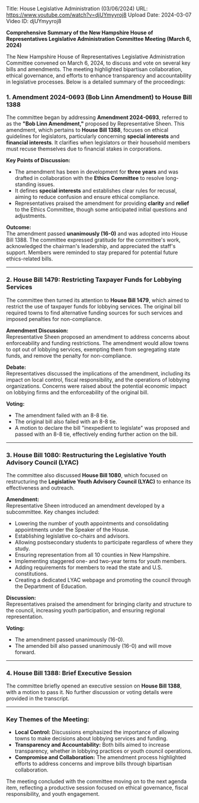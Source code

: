 Title: House Legislative Administration (03/06/2024)
URL: https://www.youtube.com/watch?v=djUYmyyroj8
Upload Date: 2024-03-07
Video ID: djUYmyyroj8

**Comprehensive Summary of the New Hampshire House of Representatives Legislative Administration Committee Meeting (March 6, 2024)**  

The New Hampshire House of Representatives Legislative Administration Committee convened on March 6, 2024, to discuss and vote on several key bills and amendments. The meeting highlighted bipartisan collaboration, ethical governance, and efforts to enhance transparency and accountability in legislative processes. Below is a detailed summary of the proceedings:

### **1. Amendment 2024-0693 (Bob Linn Amendment) to House Bill 1388**  
The committee began by addressing **Amendment 2024-0693**, referred to as the **"Bob Linn Amendment,"** proposed by Representative Sheen. This amendment, which pertains to **House Bill 1388**, focuses on ethical guidelines for legislators, particularly concerning **special interests** and **financial interests**. It clarifies when legislators or their household members must recuse themselves due to financial stakes in corporations.  

**Key Points of Discussion:**  
- The amendment has been in development for **three years** and was drafted in collaboration with the **Ethics Committee** to resolve long-standing issues.  
- It defines **special interests** and establishes clear rules for recusal, aiming to reduce confusion and ensure ethical compliance.  
- Representatives praised the amendment for providing **clarity** and **relief** to the Ethics Committee, though some anticipated initial questions and adjustments.  

**Outcome:**  
The amendment passed **unanimously (16-0)** and was adopted into House Bill 1388. The committee expressed gratitude for the committee's work, acknowledged the chairman's leadership, and appreciated the staff's support. Members were reminded to stay prepared for potential future ethics-related bills.

---

### **2. House Bill 1479: Restricting Taxpayer Funds for Lobbying Services**  
The committee then turned its attention to **House Bill 1479**, which aimed to restrict the use of taxpayer funds for lobbying services. The original bill required towns to find alternative funding sources for such services and imposed penalties for non-compliance.  

**Amendment Discussion:**  
Representative Sheen proposed an amendment to address concerns about enforceability and funding restrictions. The amendment would allow towns to opt out of lobbying services, exempting them from segregating state funds, and remove the penalty for non-compliance.  

**Debate:**  
Representatives discussed the implications of the amendment, including its impact on local control, fiscal responsibility, and the operations of lobbying organizations. Concerns were raised about the potential economic impact on lobbying firms and the enforceability of the original bill.  

**Voting:**  
- The amendment failed with an 8-8 tie.  
- The original bill also failed with an 8-8 tie.  
- A motion to declare the bill "inexpedient to legislate" was proposed and passed with an 8-8 tie, effectively ending further action on the bill.  

---

### **3. House Bill 1080: Restructuring the Legislative Youth Advisory Council (LYAC)**  
The committee also discussed **House Bill 1080**, which focused on restructuring the **Legislative Youth Advisory Council (LYAC)** to enhance its effectiveness and outreach.  

**Amendment:**  
Representative Sheen introduced an amendment developed by a subcommittee. Key changes included:  
- Lowering the number of youth appointments and consolidating appointments under the Speaker of the House.  
- Establishing legislative co-chairs and advisors.  
- Allowing postsecondary students to participate regardless of where they study.  
- Ensuring representation from all 10 counties in New Hampshire.  
- Implementing staggered one- and two-year terms for youth members.  
- Adding requirements for members to read the state and U.S. constitutions.  
- Creating a dedicated LYAC webpage and promoting the council through the Department of Education.  

**Discussion:**  
Representatives praised the amendment for bringing clarity and structure to the council, increasing youth participation, and ensuring regional representation.  

**Voting:**  
- The amendment passed unanimously (16-0).  
- The amended bill also passed unanimously (16-0) and will move forward.  

---

### **4. House Bill 1388: Brief Executive Session**  
The committee briefly opened an executive session on **House Bill 1388**, with a motion to pass it. No further discussion or voting details were provided in the transcript.  

---

### **Key Themes of the Meeting:**  
- **Local Control:** Discussions emphasized the importance of allowing towns to make decisions about lobbying services and funding.  
- **Transparency and Accountability:** Both bills aimed to increase transparency, whether in lobbying practices or youth council operations.  
- **Compromise and Collaboration:** The amendment process highlighted efforts to address concerns and improve bills through bipartisan collaboration.  

The meeting concluded with the committee moving on to the next agenda item, reflecting a productive session focused on ethical governance, fiscal responsibility, and youth engagement.